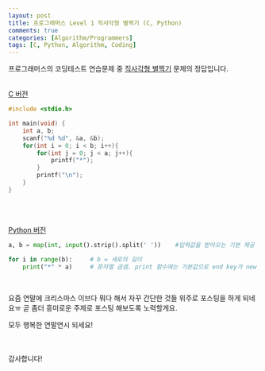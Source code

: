 ```yaml
---
layout: post
title: 프로그래머스 Level 1 직사각형 별찍기 (C, Python)
comments: true
categories: [Algorithm/Programmers]
tags: [C, Python, Algorithm, Coding]
---
```


프로그래머스의 코딩테스트 연습문제 중 [직사각형 별찍기](https://programmers.co.kr/learn/courses/30/lessons/42576) 문제의 정답입니다.
<br>
<br>

<u> C 버전</u>
<br>

```c
#include <stdio.h>

int main(void) {
    int a, b;
    scanf("%d %d", &a, &b);             
    for(int i = 0; i < b; i++){            
        for(int j = 0; j < a; j++){
            printf("*");
        }
        printf("\n");
    }
}
```


<br><br>

<u> Python 버전</u>
<br>

```python
a, b = map(int, input().strip().split(' '))    #입력값을 받아오는 기본 제공 코드

for i in range(b):     # b = 세로의 길이
    print("*" * a)     # 문자열 곱셈. print 함수에는 기본값으로 end key가 new line character로 되어있어서 줄바꿈을 하지않아도 된다.
```
<br>

요즘 연말에 크리스마스 이브다 뭐다 해서 자꾸 간단한 것들 위주로 포스팅을 하게 되네요ㅠ 곧 좀더 흥미로운 주제로 포스팅 해보도록 노력할게요.
<br>

모두 행복한 연말연시 되세요!

<br><br>
감사합니다!
